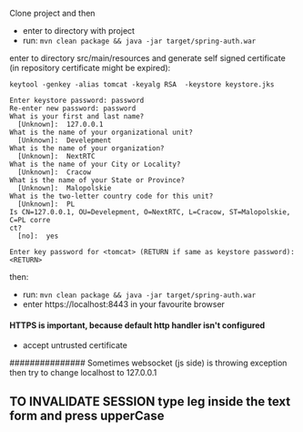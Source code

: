 Clone project and then
- enter to directory with project
- run: `mvn clean package && java -jar target/spring-auth.war`

enter to directory src/main/resources
and generate self signed certificate (in repository certificate might be expired):
```
keytool -genkey -alias tomcat -keyalg RSA  -keystore keystore.jks

Enter keystore password: password
Re-enter new password: password
What is your first and last name?
  [Unknown]:  127.0.0.1
What is the name of your organizational unit?
  [Unknown]:  Develepment
What is the name of your organization?
  [Unknown]:  NextRTC
What is the name of your City or Locality?
  [Unknown]:  Cracow
What is the name of your State or Province?
  [Unknown]:  Malopolskie
What is the two-letter country code for this unit?
  [Unknown]:  PL
Is CN=127.0.0.1, OU=Develepment, O=NextRTC, L=Cracow, ST=Malopolskie, C=PL corre
ct?
  [no]:  yes

Enter key password for <tomcat> (RETURN if same as keystore password): <RETURN>
```
then:
- run: `mvn clean package && java -jar target/spring-auth.war`
- enter https://localhost:8443 in your favourite browser
#### HTTPS is important, because default http handler isn't configured ####
- accept untrusted certificate

###############
Sometimes websocket (js side) is throwing exception then try to change localhost to 127.0.0.1

## TO INVALIDATE SESSION type leg inside the text form and press upperCase